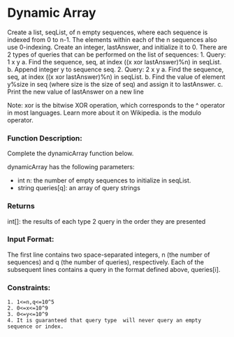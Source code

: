 # Dynamic Array

Create a list, seqList, of n empty sequences, where each sequence is indexed from 0 to n-1. The elements within each of the n sequences also use 0-indexing.
Create an integer, lastAnswer, and initialize it to 0.
There are 2 types of queries that can be performed on the list of sequences:
    1. Query: 1 x y
          a. Find the sequence, seq, at index ((x xor lastAnswer)%n) in seqList.
          b. Append integer y to sequence seq.
    2. Query: 2 x y
         a. Find the sequence, seq, at index ((x xor lastAnswer)%n) in seqList.
         b. Find the value of element y%size in seq (where size is the size of seq) and assign it to 
              lastAnswer.
         c. Print the new value of lastAnswer on a new line

Note: xor is the bitwise XOR operation, which corresponds to the ^ operator in most languages. Learn more about it on Wikipedia.  is the modulo operator.


### Function Description:

Complete the dynamicArray function below.

dynamicArray has the following parameters:
- int n: the number of empty sequences to initialize in seqList.
- string queries[q]: an array of query strings

### Returns

int[]: the results of each type 2 query in the order they are presented


### Input Format:

The first line contains two space-separated integers, n (the number of sequences) and q (the number of queries), respectively.
Each of the  subsequent lines contains a query in the format defined above, queries[i].


### Constraints:
    1. 1<=n,q<=10^5
    2. 0<=x<=10^9
    3. 0<=y<=10^9
    4. It is guaranteed that query type  will never query an empty sequence or index.
